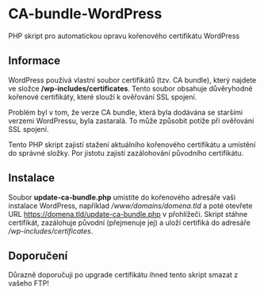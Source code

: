# CA-bundle-WordPress
PHP skript pro automatickou opravu kořenového certifikátu WordPress


## Informace
WordPress používá vlastní soubor certifikátů (tzv. CA bundle), který najdete ve složce **/wp-includes/certificates**. Tento soubor obsahuje důvěryhodné kořenové certifikáty, které slouží k ověřování SSL spojení.

Problém byl v tom, že verze CA bundle, která byla dodávána se staršími verzemi WordPressu, byla zastaralá. To může způsobit potíže při ověřování SSL spojení.

Tento PHP skript zajistí stažení aktuálního kořenového certifikátu a umístění do správné složky. Por jistotu zajistí zazálohování původního certifikátu. 

## Instalace
Soubor **update-ca-bundle.php** umístíte do kořenového adresáře vaši instalace WordPress, například */www/domains/domena.tld* a poté otevřete URL https://domena.tld/update-ca-bundle.php v přohlížeči. Skript stáhne certifikát, zazálohuje původní (přejmenuje jej) a uloží certifiká do adresáře */wp-includes/certificates*. 

## Doporučení

Důrazně doporučuji po upgrade certifikátu ihned tento skript smazat z vašeho FTP! 
